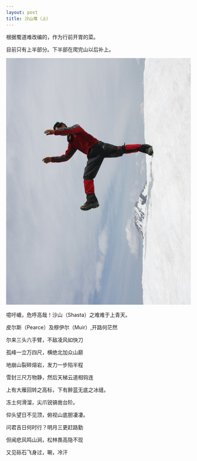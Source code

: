```yaml
---
layout: post
title: 沙山难（上）
---
```

<p>根据蜀道难改编的，作为行前开胃的菜。</p>
<p>目前只有上半部分。下半部在爬完山以后补上。</p>
<p><img src="/content/images/2015shasta/_mg_2243.jpg"  ></p>
<p>噫吁巇，危呼高哉！沙山（Shasta）之难难于上青天。</p>
<p>皮尔斯（Pearce）及穆伊尔（Muir）,开路何茫然</p>
<p>尔来三头六手臂，不敌凌风如快刀</p>
<p>孤峰一立万四尺，横绝北加众山巅</p>
<p>地崩山裂碎熔岩，发力一步陷半程</p>
<p>雪封三尺万物静，然后天梯云道相钩连</p>
<p>上有大雁回转之高标，下有醉蓝无底之冰缝。</p>
<p>冻土何滑溜，尖爪锐镐凿台阶。</p>
<p>仰头望日不见顶，俯视山底胆凄凄。</p>
<p>问君吉日何时行？明月三更赶路勤</p>
<p>但闻悲风鸣山涧，松林畏高隐不现</p>
<p>又见砾石飞身过，唰，冷汗</p>